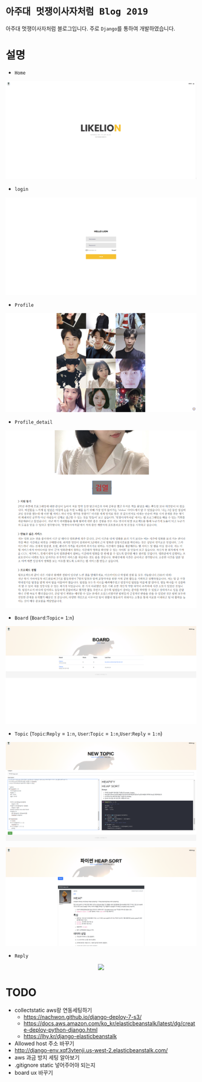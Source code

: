 # `아주대 멋쟁이사자처럼 Blog 2019`
아주대 멋쟁이사자처럼 블로그입니다. 주로 `Django`를 통하여 개발하였습니다.

# 설명
- `Home`

<p align="center"><img src="./img/home.png"></p>

- `login`

<p align="center"><img src="./img/login.png"></p>

- `Profile`

<p align="center"><img src="./img/profile.png"></p>

- `Profile_detail`

<p align="center"><img src="./img/profile_detail.png"></p>

- `Board` (`Board`:`Topic`= `1`:`n`)

<p align="center"><img src="./img/board.png"></p>

- `Topic` (`Topic`:`Reply` = `1:n`, `User`:`Topic` = `1:n`,`User`:`Reply` = `1:n`)

<p align="center"><img src="./img/topic_create.png"></p>

<p align="center"><img src="./img/topic_detail.png"></p>

- `Reply`

<p align="center"><img src="./img/reply_detail.png"></p>

# TODO
- collectstatic aws랑 연동세팅하기
    - https://nachwon.github.io/django-deploy-7-s3/
    - https://docs.aws.amazon.com/ko_kr/elasticbeanstalk/latest/dg/create-deploy-python-django.html
    - https://lhy.kr/django-elasticbeanstalk
- Allowed host 주소 바꾸기
- http://django-env.xqf3vtenji.us-west-2.elasticbeanstalk.com/
- aws 과금 방지 세팅 알아보기 
- .gitignore static 넣어주어야 되는지
- board ux 바꾸기
